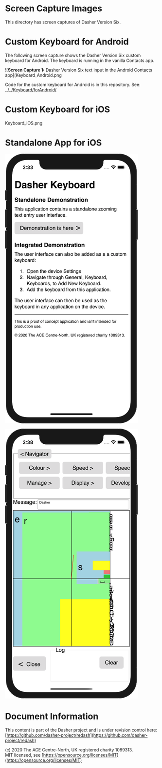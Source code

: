 # Screen Capture Images
This directory has screen captures of Dasher Version Six.

# Custom Keyboard for Android
The following screen capture shows the Dasher Version Six custom keyboard for
Android. The keyboard is running in the vanilla Contacts app.

![**Screen Capture 1:** Dasher Version Six text input in the Android Contacts app](Keyboard_Android.png

Code for the custom keyboard for Android is in this repository. See:  
[../../Keyboard/forAndroid/](../../Keyboard/forAndroid/)

# Custom Keyboard for iOS

Keyboard_iOS.png

# Standalone App for iOS

![**Screen Capture 3:** Standalone app for iOS, about screen](App_iOS1.png)

![**Screen Capture 4:** Standalone app for iOS, Dasher user interface](App_iOS2.png)


# Document Information
This content is part of the Dasher project and is under revision control here:  
[https://github.com/dasher-project/redash](https://github.com/dasher-project/redash)

(c) 2020 The ACE Centre-North, UK registered charity 1089313.  
MIT licensed, see [https://opensource.org/licenses/MIT](https://opensource.org/licenses/MIT)
